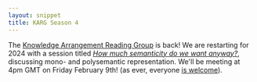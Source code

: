 ```yaml
---
layout: snippet
title: KARG Season 4
---
```


The [Knowledge Arrangement Reading Group](/karg/) is back! We are restarting for 2024 with a session titled *[How much semanticity do we want anyway?](https://docs.google.com/document/d/1fXfCHIDHeX1qqdZPSkj2chz0AVdvBR4-46-U87hM0sc/edit)*, discussing mono- and polysemantic representation. We'll be meeting at 4pm GMT on Friday February 9th! (as ever, everyone [is welcome](https://mailman.mit.edu/mailman/listinfo/karg)).